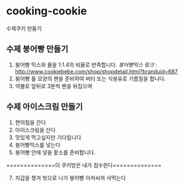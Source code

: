 # cooking-cookie
수제쿠키 만들기

## 수제 붕어빵 만들기

1. 붕어빵 믹스와 물을 1:1.4의 비율로 반죽합니다. 
*붕어빵믹스 링크* : http://www.cookiebebe.com/shop/shopdetail.html?branduid=687
2. 붕어빵 틀 모양의 팬을 준비하여 버터 또는 식용유로 기름칠을 합니다.
3. 약불로 앞뒤로 3분씩 팬을 뒤집으며

## 수제 아이스크림 만들기

1. 편의점을 간다
2. 아이스크림을 산다
4. 맛있게 먹고싶지만 기다립니다
5. 붕어빵믹스를 넣는다
6. 붕어빵 안에 넣을 팥소를 준비합니다.

==============이 쿠키방은 내가 접수한다==============

7. 지갑을 챙겨 밖으로 나가 붕어빵 아저씨꺼 사먹는다

